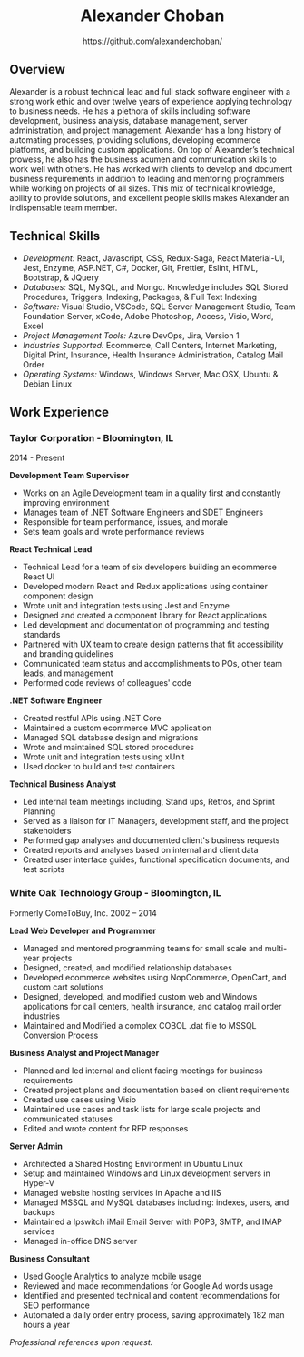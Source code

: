 <div align="center">
<h1>Alexander Choban</h1>
<p>https://github.com/alexanderchoban/</p>
</div>

## Overview
Alexander is a robust technical lead and full stack software engineer with a strong work ethic and over twelve years of experience applying technology to business needs. He has a plethora of skills including software development, business analysis, database management, server administration, and project management. Alexander has a long history of automating processes, providing solutions, developing ecommerce platforms, and building custom applications. On top of Alexander’s technical prowess, he also has the business acumen and communication skills to work well with others. He has worked with clients to develop and document business requirements in addition to leading and mentoring programmers while working on projects of all sizes. This mix of technical knowledge, ability to provide solutions, and excellent people skills makes Alexander an indispensable team member.

## Technical Skills
* _Development:_ React, Javascript, CSS, Redux-Saga, React Material-UI, Jest, Enzyme, ASP.NET, C#, Docker, Git, Prettier, Eslint, HTML, Bootstrap, &amp; JQuery
* _Databases:_ SQL, MySQL, and Mongo. Knowledge includes SQL Stored Procedures, Triggers, Indexing, Packages, &amp; Full Text Indexing
* _Software:_ Visual Studio, VSCode, SQL Server Management Studio, Team Foundation Server, xCode, Adobe Photoshop, Access, Visio, Word, Excel
* _Project Management Tools:_ Azure DevOps, Jira, Version 1
* _Industries Supported:_ Ecommerce, Call Centers, Internet Marketing, Digital Print, Insurance, Health Insurance Administration, Catalog Mail Order
* _Operating Systems:_ Windows, Windows Server, Mac OSX, Ubuntu &amp; Debian Linux

## Work Experience

### Taylor Corporation - Bloomington, IL
2014 - Present
<br />

**Development Team Supervisor**
* Works on an Agile Development team in a quality first and constantly improving environment
* Manages team of .NET Software Engineers and SDET Engineers
* Responsible for team performance, issues, and morale
* Sets team goals and wrote performance reviews

**React Technical Lead**
* Technical Lead for a team of six developers building an ecommerce React UI
* Developed modern React and Redux applications using container component design
* Wrote unit and integration tests using Jest and Enzyme
* Designed and created a component library for React applications
* Led development and documentation of programming and testing standards
* Partnered with UX team to create design patterns that fit accessibility and branding guidelines
* Communicated team status and accomplishments to POs, other team leads, and management
* Performed code reviews of colleagues' code

**.NET Software Engineer**
* Created restful APIs using .NET Core
* Maintained a custom ecommerce MVC application
* Managed SQL database design and migrations
* Wrote and maintained SQL stored procedures
* Wrote unit and integration tests using xUnit
* Used docker to build and test containers

**Technical Business Analyst**
* Led internal team meetings including, Stand ups, Retros, and Sprint Planning
* Served as a liaison for IT Managers, development staff, and the project stakeholders
* Performed gap analyses and documented client's business requests 
* Created reports and analyses based on internal and client data
* Created user interface guides, functional specification documents, and test scripts

### White Oak Technology Group - Bloomington, IL
Formerly ComeToBuy, Inc.
2002 – 2014
<br />

**Lead Web Developer and Programmer**
* Managed and mentored programming teams for small scale and multi-year projects
* Designed, created, and modified relationship databases
* Developed ecommerce websites using NopCommerce, OpenCart, and custom cart solutions
* Designed, developed, and modified custom web and Windows applications for call centers, health insurance, and catalog mail order industries
* Maintained and Modified a complex COBOL .dat file to MSSQL Conversion Process

**Business Analyst and Project Manager**
* Planned and led internal and client facing meetings for business requirements
* Created project plans and documentation based on client requirements
* Created use cases using Visio
* Maintained use cases and task lists for large scale projects and communicated statuses
* Edited and wrote content for RFP responses

**Server Admin**
* Architected a Shared Hosting Environment in Ubuntu Linux
* Setup and maintained Windows and Linux development servers in Hyper-V
* Managed website hosting services in Apache and IIS
* Managed MSSQL and MySQL databases including: indexes, users, and backups
* Maintained a Ipswitch iMail Email Server with POP3, SMTP, and IMAP services
* Managed in-office DNS server

**Business Consultant**
* Used Google Analytics to analyze mobile usage
* Reviewed and made recommendations for Google Ad words usage
* Identified and presented technical and content recommendations for SEO performance
* Automated a daily order entry process, saving approximately 182 man hours a year

_Professional references upon request._